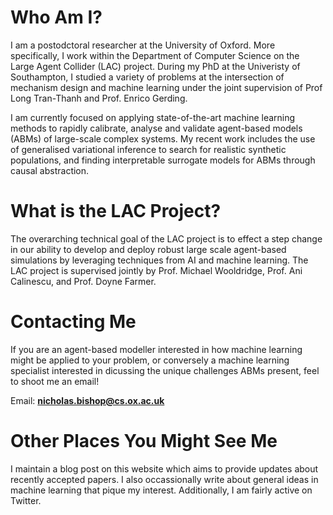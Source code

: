 # Who Am I?

I am a postodctoral researcher at the University of Oxford. More specifically, 
I work within the Department of Computer Science on the Large Agent Collider (LAC) 
project. During my PhD at the Univeristy of Southampton, I studied a variety of problems at the intersection of mechanism design and machine learning under the joint supervision of 
Prof Long Tran-Thanh and Prof. Enrico Gerding.

I am currently focused on applying state-of-the-art machine
learning methods to rapidly calibrate, analyse and validate agent-based models (ABMs) of large-scale complex systems. My recent work includes the use of generalised variational inference to search for realistic synthetic populations, 
and finding interpretable surrogate models for ABMs through causal abstraction. 

# What is the LAC Project?

The overarching technical goal of the LAC project is to effect a step change in our ability to develop and deploy robust large scale agent-based simulations by leveraging techniques from AI and machine learning. The LAC project is supervised jointly by Prof. Michael Wooldridge, Prof. Ani Calinescu, and Prof. Doyne Farmer.

# Contacting Me
If you are an agent-based modeller interested in how machine learning might be applied
to your problem, or conversely a machine learning specialist interested in dicussing the unique challenges ABMs present, feel to shoot me an email! 

Email: **nicholas.bishop@cs.ox.ac.uk**

# Other Places You Might See Me
I maintain a blog post on this website which aims to provide updates about recently accepted papers. I also occassionally write about general ideas in machine learning that pique my interest. Additionally, I am fairly active on Twitter. 
